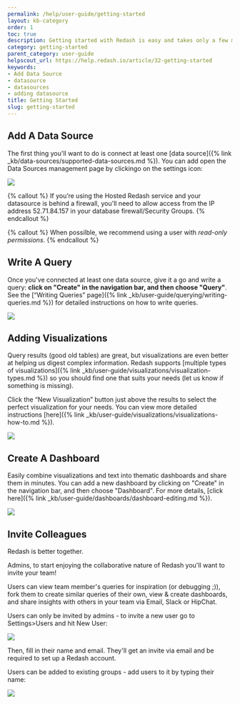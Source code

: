 ```yaml
---
permalink: /help/user-guide/getting-started
layout: kb-category
order: 1
toc: true
description: Getting started with Redash is easy and takes only a few minutes - connect a data source, write a query, add a visualization, create a dashboard and invite your colleagues!
category: getting-started
parent_category: user-guide
helpscout_url: https://help.redash.io/article/32-getting-started
keywords:
- Add Data Source
- datasource
- datasources
- adding datasource
title: Getting Started
slug: getting-started
---
```


## Add A Data Source

The first thing you'll want to do is connect at least one [data source]({% link _kb/data-sources/supported-data-sources.md %}). You can add open the Data Sources management page by clickingo on the settings icon:

![](/assets/images/docs/settings_icon.png)

{% callout %}
If you’re using the Hosted Redash service and your datasource is behind a firewall, you'll need to allow access from the IP address 52.71.84.157 in your database firewall/Security Groups.
{% endcallout %}

{% callout %}
When possilble, we recommend using a user with *read-only permissions*.
{% endcallout %}

## Write A Query

Once you've connected at least one data source, give it a go and write a query: **click on "Create" in the navigation bar, and then choose "Query"**. See the [“Writing Queries” page]({% link _kb/user-guide/querying/writing-queries.md %}) for detailed instructions on how to write queries.

![](https://59005a708ebdd932a2ed5f47--redashio.netlify.com/assets/images/docs/gifs/queries/add_new_query.gif)

## Adding Visualizations

Query results (good old tables) are great, but visualizations are even better at helping us digest complex information. Redash supports [multiple types of
visualizations]({% link _kb/user-guide/visualizations/visualization-types.md %}) so you should find one that suits your needs (let us know if something is missing).

Click the “New Visualization” button just above the results to select the perfect visualization for your needs.  You can view more detailed instructions [here]({% link _kb/user-guide/visualizations/visualizations-how-to.md %}).

![](https://59005a708ebdd932a2ed5f47--redashio.netlify.com/assets/images/docs/gifs/visualization/new_viz.gif)

## Create A Dashboard

Easily combine visualizations and text into thematic dashboards and share them in minutes. You can add a new dashboard by clicking on "Create" in the navigation bar, and then choose "Dashboard". For more details, [click here]({% link _kb/user-guide/dashboards/dashboard-editing.md %}).

![](https://59005a708ebdd932a2ed5f47--redashio.netlify.com/assets/images/docs/gifs/dashboards/dashboards.gif)

## Invite Colleagues

Redash is better together.

Admins, to start enjoying the collaborative nature of Redash you'll want to
invite your team!

Users can view team member's queries for inspiration (or debugging ;)), fork
them to create similar queries of their own, view & create dashboards, and
share insights with others in your team via Email, Slack or HipChat.

Users can only be invited by admins - to invite a new user go to
Settings>Users and hit New User:

![](/assets/images/docs/gitbook/add-user.png)

Then, fill in their name and email. They'll get an invite via email and be
required to set up a Redash account.

Users can be added to existing groups - add users to it by typing their name:

![](https://lh4.googleusercontent.com/JeYKlKvqDS_r4q29WkWf-3URjixdwYnL4jz4QdHnbtdhN2FGEmPxNILR7qWd71wvImxcmJcTuBkjmwXhfzrBkF7Uh65y48E4t6ofacjT06d5a4zpLb52UJNAzfsfuCUJjMz52ioZ)


